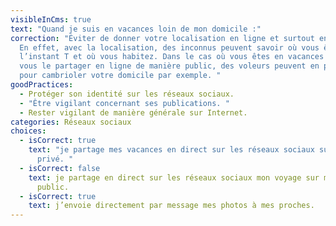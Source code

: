 ```yaml
---
visibleInCms: true
text: "Quand je suis en vacances loin de mon domicile :"
correction: "Éviter de donner votre localisation en ligne et surtout en public.
  En effet, avec la localisation, des inconnus peuvent savoir où vous êtes à
  l’instant T et où vous habitez. Dans le cas où vous êtes en vacances et que
  vous le partager en ligne de manière public, des voleurs peuvent en profiter
  pour cambrioler votre domicile par exemple. "
goodPractices:
  - Protéger son identité sur les réseaux sociaux.
  - "Être vigilant concernant ses publications. "
  - Rester vigilant de manière générale sur Internet.
categories: Réseaux sociaux
choices:
  - isCorrect: true
    text: "je partage mes vacances en direct sur les réseaux sociaux sur mon compte
      privé. "
  - isCorrect: false
    text: je partage en direct sur les réseaux sociaux mon voyage sur mon compte
      public.
  - isCorrect: true
    text: j’envoie directement par message mes photos à mes proches.
---
```

